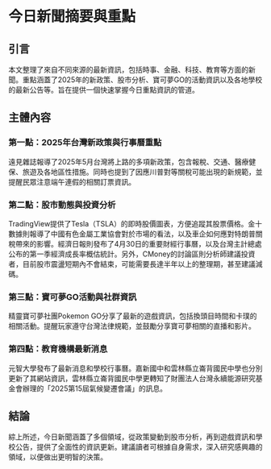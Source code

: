 # 今日新聞摘要與重點

## 引言

本文整理了來自不同來源的最新資訊，包括時事、金融、科技、教育等方面的新聞。重點涵蓋了2025年的新政策、股市分析、寶可夢GO的活動資訊以及各地學校的最新公告等。旨在提供一個快速掌握今日重點資訊的管道。

## 主體內容

### 第一點：2025年台灣新政策與行事曆重點

遠見雜誌報導了2025年5月台灣將上路的多項新政策，包含報稅、交通、醫療健保、旅遊及各地區性措施。同時也提到了因應川普對等關稅可能出現的新規範，並提醒民眾注意端午連假的相關訂票資訊。

### 第二點：股市動態與投資分析

TradingView提供了Tesla（TSLA）的即時股價圖表，方便追蹤其股票價格。金十數據則報導了中國有色金屬工業協會對於市場的看法，以及車企如何應對特朗普關稅帶來的影響。經濟日報則發布了4月30日的重要財經行事曆，以及台灣主計總處公布的第一季經濟成長率概估統計。另外，CMoney的討論區則分析師建議投資者，目前股市震盪短期內不會結束，可能需要長達半年以上的整理期，甚至建議減碼。

### 第三點：寶可夢GO活動與社群資訊

精靈寶可夢社團Pokemon GO分享了最新的遊戲資訊，包括換頭目時間和卡璞的相關活動。提醒玩家遵守台灣法律規範，並鼓勵分享寶可夢相關的直播和影片。

### 第四點：教育機構最新消息

元智大學發布了最新消息和學校行事曆。嘉新國中和雲林縣立崙背國民中學也分別更新了其網站資訊，雲林縣立崙背國民中學更轉知了財團法人台灣永續能源研究基金會辦理的「2025第15屆氣候變遷會議」的訊息。

## 結論

綜上所述，今日新聞涵蓋了多個領域，從政策變動到股市分析，再到遊戲資訊和學校公告，提供了全面性的資訊更新。建議讀者可根據自身需求，深入研究感興趣的領域，以便做出更明智的決策。
